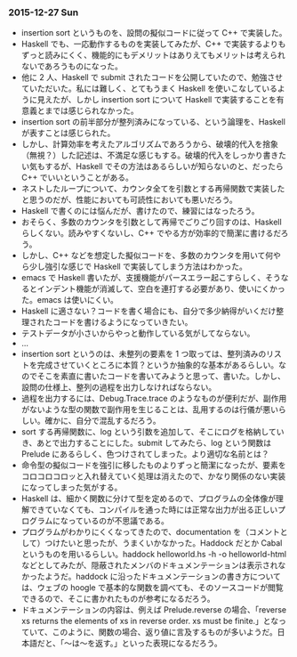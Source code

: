 ### 2015-12-27 Sun

- insertion sort というものを、設問の擬似コードに従って C++ で実装した。
- Haskell でも、一応動作するものを実装してみたが、C++ で実装するよりもずっと読みにくく、機能的にもデメリットはありえてもメリットは考えられないであろうものになった。
- 他に 2 人、Haskell で submit されたコードを公開していたので、勉強させていただいた。私には難しく、とてもうまく Haskell を使いこなしているように見えたが、しかし insertion sort について Haskell で実装することを有意義とまでは感じられなかった。
- insertion sort の前半部分が整列済みになっている、という論理を、Haskell が表すことは感じられた。
- しかし、計算効率を考えたアルゴリズムであろうから、破壊的代入を捨象（無視？）した記述は、不満足な感じもする。破壊的代入をしっかり書きたい気もするが、Haskell でその方法はあるらしいが知らないのと、だったら C++ でいいということがある。
- ネストしたループについて、カウンタ全てを引数とする再帰関数で実装したと思うのだが、性能においても可読性においても悪いだろう。
- Haskell で書くのには悩んだが、書けたので、練習にはなったろう。
- おそらく、多数のカウンタを引数として再帰でごりごり回すのは、Haskell らしくない。読みやすくないし、C++ でやる方が効率的で簡潔に書けるだろう。
- しかし、C++ などを想定した擬似コードを、多数のカウンタを用いて何やら少し強引な感じで Haskell で実装してしまう方法はわかった。
- emacs で Haskell 書いたが、支援機能がパースエラー起こすらしく、そうなるとインデント機能が消滅して、空白を連打する必要があり、使いにくかった。emacs は使いにくい。
- Haskell に適さない？コードを書く場合にも、自分で多少納得がいくだけ整理されたコードを書けるようになっていきたい。
- テストデータが小さいからやっと動作している気がしてならない。
- ...
- insertion sort というのは、未整列の要素を 1 つ取っては、整列済みのリストを完成させていくところに本質？というか抽象的な基本があるらしい。なのでそこを素直に書いたコードを書いてみようと思って、書いた。しかし、設問の仕様上、整列の過程を出力しなければならない。
- 過程を出力するには、Debug.Trace.trace のようなものが便利だが、副作用がないような型の関数で副作用を生じることは、乱用するのは行儀が悪いらしい。確かに、自分で混乱するだろう。
- sort する再帰関数に、log という引数を追加して、そこにログを格納していき、あとで出力することにした。submit してみたら、log という関数は Prelude にあるらしく、色つけされてしまった。より適切な名前とは？
- 命令型の擬似コードを強引に移したものよりずっと簡潔になったが、要素をコロコロコロッと入れ替えていく処理は消えたので、かなり関係のない実装になってしまった気がする。
- Haskell は、細かく関数に分けて型を定めるので、プログラムの全体像が理解できていなくても、コンパイルを通った時には正常な出力が出る正しいプログラムになっているのが不思議である。
- プログラムがわかりにくくなってきたので、documentation を（コメントとして）つけたいと思ったが、うまくいかなかった。Haddock だとか Cabal というものを用いるらしい。haddock helloworld.hs -h -o helloworld-html などとしてみたが、隠蔽されたメンバのドキュメンテーションは表示されなかったようだ。haddock に沿ったドキュメンテーションの書き方については、ウェブの hoogle で基本的な関数を調べても、そのソースコードが閲覧できるので、そこに書かれたものが参考になるだろう。
- ドキュメンテーションの内容は、例えば Prelude.reverse の場合、「reverse xs returns the elements of xs in reverse order. xs must be finite.」となっていて、このように、関数の場合、返り値に言及するものが多いようだ。日本語だと、「〜は〜を返す。」といった表現になるだろう。
